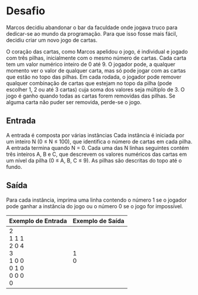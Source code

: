 <h1>Desafio</h1>
Marcos decidiu abandonar o bar da faculdade onde jogava truco para dedicar-se ao mundo da programação. Para que isso fosse mais fácil, decidiu criar um novo jogo de cartas. 

O coração das cartas, como Marcos apelidou o jogo, é individual e jogado com três pilhas, inicialmente com o mesmo número de cartas. Cada carta tem um valor numérico inteiro de 0 até 9. O jogador pode, a qualquer momento ver o valor de qualquer carta, mas só pode jogar com as cartas que estão no topo das pilhas. Em cada rodada, o jogador pode remover qualquer combinação de cartas que estejam no topo da pilha (pode escolher 1, 2 ou até 3 cartas) cuja soma dos valores seja múltiplo de 3. O jogo é ganho quando todas as cartas forem removidas das pilhas. Se alguma carta não puder ser removida, perde-se o jogo.

<h2>Entrada</h2>
A entrada é composta por várias instâncias Cada instância é iniciada por um inteiro N (0 ≤ N ≤ 100), que identifica o número de cartas em cada pilha. A entrada termina quando N = 0. Cada uma das N linhas seguintes contém três inteiros A, B e C, que descrevem os valores numéricos das cartas em um nível da pilha (0 ≤ A, B, C ≤  9). As pilhas são descritas do topo até o fundo.

<h2>Saída</h2>
Para cada instância, imprima uma linha contendo o número 1 se o jogador pode ganhar a instância do jogo ou o número 0 se o jogo for impossível.

| Exemplo de Entrada | Exemplo de Saída|
| ---|--- |
|2<br />1 1 1<br />2 0 4<br />3<br />1 0 0<br />0 1 0<br />0 0 0<br />0|1<br />0|

